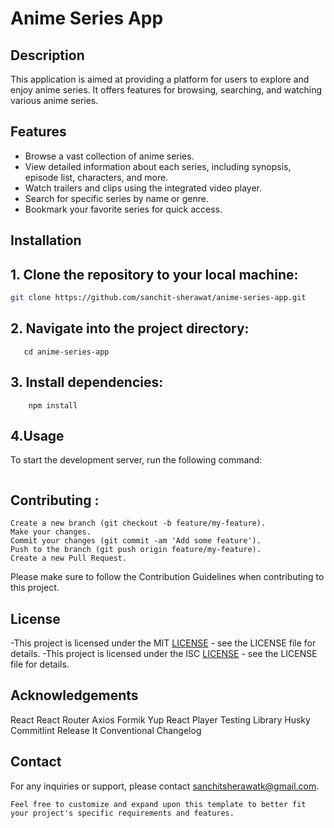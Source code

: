 # Anime Series App

## Description

This application is aimed at providing a platform for users to explore and enjoy anime series. It offers features for browsing, searching, and watching various anime series.

## Features

- Browse a vast collection of anime series.
- View detailed information about each series, including synopsis, episode list, characters, and more.
- Watch trailers and clips using the integrated video player.
- Search for specific series by name or genre.
- Bookmark your favorite series for quick access.

## Installation

## 1. Clone the repository to your local machine:

   ```bash
   git clone https://github.com/sanchit-sherawat/anime-series-app.git
   ```
## 2. Navigate into the project directory:
```
   cd anime-series-app
```
## 3. Install dependencies:
```
    npm install
```
## 4.Usage
To start the development server, run the following command:
```npm start
```
## Contributing :
```Fork the repository.
Create a new branch (git checkout -b feature/my-feature).
Make your changes.
Commit your changes (git commit -am 'Add some feature').
Push to the branch (git push origin feature/my-feature).
Create a new Pull Request.
```
Please make sure to follow the Contribution Guidelines when contributing to this project.

## License
-This project is licensed under the MIT [LICENSE](LICENSE) - see the LICENSE file for details.
-This project is licensed under the ISC [LICENSE](LICENSE.md) - see the LICENSE file for details.

## Acknowledgements
React
React Router
Axios
Formik
Yup
React Player
Testing Library
Husky
Commitlint
Release It
Conventional Changelog

## Contact
For any inquiries or support, please contact sanchitsherawatk@gmail.com.
```
Feel free to customize and expand upon this template to better fit your project's specific requirements and features.
```
